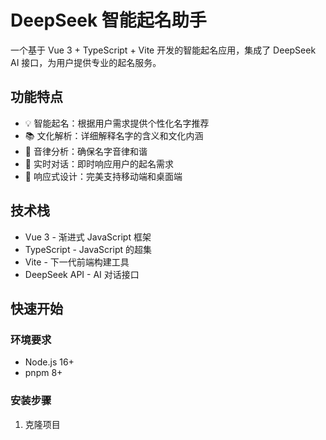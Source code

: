 # DeepSeek 智能起名助手

一个基于 Vue 3 + TypeScript + Vite 开发的智能起名应用，集成了 DeepSeek AI 接口，为用户提供专业的起名服务。

## 功能特点

- 💡 智能起名：根据用户需求提供个性化名字推荐
- 📚 文化解析：详细解释名字的含义和文化内涵
- 🎵 音律分析：确保名字音律和谐
- 💬 实时对话：即时响应用户的起名需求
- 📱 响应式设计：完美支持移动端和桌面端

## 技术栈

- Vue 3 - 渐进式 JavaScript 框架
- TypeScript - JavaScript 的超集
- Vite - 下一代前端构建工具
- DeepSeek API - AI 对话接口

## 快速开始

### 环境要求

- Node.js 16+
- pnpm 8+

### 安装步骤

1. 克隆项目
